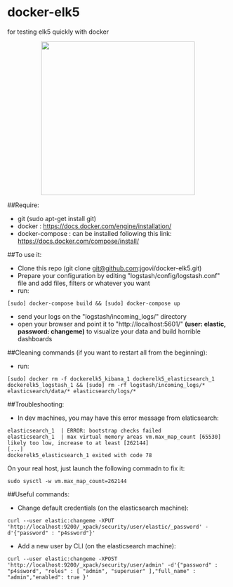 # docker-elk5
for testing elk5 quickly with docker

<p align="center">
  <img src="https://balladelli.com/wp-content/uploads/2016/10/Kibana5.0.png" width="350"/>
</p>

##Require:
- git (sudo apt-get install git)
- docker : https://docs.docker.com/engine/installation/
- docker-compose : can be installed following this link: https://docs.docker.com/compose/install/

##To use it:

- Clone this repo (git clone git@github.com:jgovi/docker-elk5.git)
- Prepare your configuration by editing "logstash/config/logstash.conf" file and add files, filters or whatever you want
- run: 
```
[sudo] docker-compose build && [sudo] docker-compose up
```
- send your logs on the "logstash/incoming_logs/" directory
- open your browser and point it to "http://localhost:5601/" **(user: elastic, password: changeme)** to visualize your data and build horrible dashboards

##Cleaning commands (if you want to restart all from the beginning):
- run: 
```
[sudo] docker rm -f dockerelk5_kibana_1 dockerelk5_elasticsearch_1 dockerelk5_logstash_1 && [sudo] rm -rf logstash/incoming_logs/* elasticsearch/data/* elasticsearch/logs/* 
```

##Troubleshooting:
- In dev machines, you may have this error message from elaticsearch:

```
elasticsearch_1  | ERROR: bootstrap checks failed
elasticsearch_1  | max virtual memory areas vm.max_map_count [65530] likely too low, increase to at least [262144]
[...]
dockerelk5_elasticsearch_1 exited with code 78
```


On your real host, just launch the following commadn to fix it:

```
sudo sysctl -w vm.max_map_count=262144
```

##Useful commands:
- Change default credentials (on the elasticsearch machine):

```
curl --user elastic:changeme -XPUT 'http://localhost:9200/_xpack/security/user/elastic/_password' -d'{"password" : "p4ssword"}'
```
- Add a new user by CLI (on the elasticsearch machine):

```
curl --user elastic:changeme -XPOST 'http://localhost:9200/_xpack/security/user/admin' -d'{"password" : "p4ssword", "roles" : [ "admin", "superuser" ],"full_name" : "admin","enabled": true }'
```
